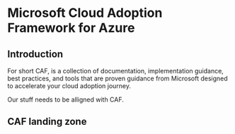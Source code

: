 # Microsoft Cloud Adoption Framework for Azure

## Introduction
For short CAF, is a collection of documentation, implementation guidance, best practices, and tools that are proven guidance from Microsoft designed to accelerate your cloud adoption journey.

Our stuff needs to  be alligned with CAF. 

## CAF landing zone